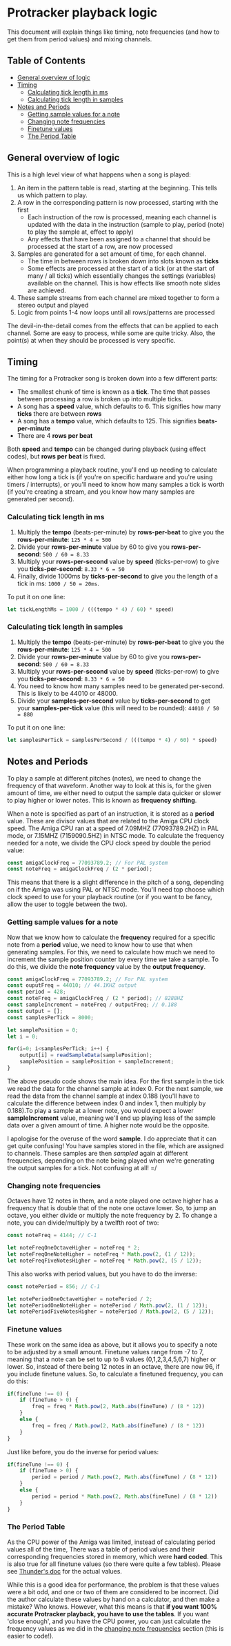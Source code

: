 # Protracker playback logic

This document will explain things like timing, note frequencies (and how to get them from period values) and mixing channels.

## Table of Contents

  * [General overview of logic](#general-overview-of-logic)
  * [Timing](#timing)
    + [Calculating tick length in ms](#calculating-tick-length-in-ms)
    + [Calculating tick length in samples](#calculating-tick-length-in-samples)
  * [Notes and Periods](#notes-and-periods)
    + [Getting sample values for a note](#getting-sample-values-for-a-note)
    + [Changing note frequencies](#changing-note-frequencies)
    + [Finetune values](#finetune-values)
    + [The Period Table](#the-period-table)

## General overview of logic

This is a high level view of what happens when a song is played:

 1. An item in the pattern table is read, starting at the beginning. This tells us which pattern to play.
 2. A row in the corresponding pattern is now processed, starting with the first
     - Each instruction of the row is processed, meaning each channel is updated with the data in the instruction (sample to play, period (note) to play the sample at, effect to apply)
     - Any effects that have been assigned to a channel that should be processed at the start of a row, are now processed
3. Samples are generated for a set amount of time, for each channel.
    - The time in between rows is broken down into slots known as **ticks** 
    - Some effects are processed at the start of a tick (or at the start of many / all ticks) which essentially changes the settings (variables) available on the channel. This is how effects like smooth note slides are achieved.
4. These sample streams from each channel are mixed together to form a stereo output and played
5. Logic from points 1-4 now loops until all rows/patterns are processed

The devil-in-the-detail comes from the effects that can be applied to each channel. Some are easy to process, while some are quite tricky. Also, the point(s) at when they should be processed is very specific.

## Timing

The timing for a Protracker song is broken down into a few different parts:

 * The smallest chunk of time is known as a **tick**. The time that passes between processing a row is broken up into multiple ticks. 
 * A song has a **speed** value, which defaults to 6. This signifies how many **ticks** there are between **rows**
 * A song has a **tempo** value, which defaults to 125. This signifies **beats-per-minute**
 * There are 4 **rows per beat**

Both **speed** and **tempo** can be changed during playback (using effect codes), but **rows per beat** is fixed.

When programming a playback routine, you'll end up needing to calculate either how long a tick is (if you're on specific hardware and you're using timers / interrupts), or you'll need to know how many samples a tick is worth (if you're creating a stream, and you know how many samples are generated per second).

### Calculating tick length in ms

 1. Multiply the **tempo** (beats-per-minute) by **rows-per-beat** to give you the **rows-per-minute**: `125 * 4 = 500`
 2. Divide your **rows-per-minute** value by 60 to give you **rows-per-second**: `500 / 60 = 8.33`
 3. Multiply your **rows-per-second** value by **speed** (ticks-per-row) to give you **ticks-per-second**: `8.33 * 6 = 50`
 4. Finally, divide 1000ms by **ticks-per-second** to give you the length of a tick in ms: `1000 / 50 = 20ms`.

To put it on one line: 
```javascript
let tickLengthMs = 1000 / (((tempo * 4) / 60) * speed)
```

### Calculating tick length in samples

 1. Multiply the **tempo** (beats-per-minute) by **rows-per-beat** to give you the **rows-per-minute**: `125 * 4 = 500`
 2. Divide your **rows-per-minute** value by 60 to give you **rows-per-second**: `500 / 60 = 8.33`
 3. Multiply your **rows-per-second** value by **speed** (ticks-per-row) to give you **ticks-per-second**: `8.33 * 6 = 50`
 4. You need to know how many samples need to be generated per-second. This is likely to be 44010 or 48000.
 5. Divide your **samples-per-second** value by **ticks-per-second** to get your **samples-per-tick** value (this will need to be rounded): `44010 / 50 = 880`

To put it on one line:
```javascript
let samplesPerTick = samplesPerSecond / (((tempo * 4) / 60) * speed)
```

## Notes and Periods

To play a sample at different pitches (notes), we need to change the frequency of that waveform. Another way to look at this is, for the given amount of time, we either need to output the sample data quicker or slower to play higher or lower notes. This is known as **frequency shifting**.

When a note is specified as part of an instruction, it is stored as a **period** value. These are divisor values that are related to the Amiga CPU clock speed. The Amiga CPU ran at a speed of 7.09MHZ (77093789.2HZ) in PAL mode, or 7.15MHZ (7159090.5HZ) in NTSC mode. To calculate the frequency needed for a note, we divide the CPU clock speed by double the period value:

```javascript
const amigaClockFreq = 77093789.2; // For PAL system
const noteFreq = amigaClockFreq / (2 * period);
```

This means that there is a slight difference in the pitch of a song, depending on if the Amiga was using PAL or NTSC mode. You'll need top choose which clock speed to use for your playback routine (or if you want to be fancy, allow the user to toggle between the two).

### Getting sample values for a note

Now that we know how to calculate the **frequency** required for a specific note from a **period** value, we need to know how to use that when generating samples. For this, we need to calculate how much we need to increment the sample position counter by every time we take a sample. To do this, we divide the **note frequency** value by the **output frequency**.

```javascript
const amigaClockFreq = 77093789.2; // For PAL system
const ouputFreq = 44010; // 44.1KHZ output
const period = 428;
const noteFreq = amigaClockFreq / (2 * period); // 8288HZ
const sampleIncrement = noteFreq / outputFreq; // 0.188
const output = [];
const samplesPerTick = 8000;

let samplePosition = 0;
let i = 0;

for(i=0; i<samplesPerTick; i++) {
    output[i] = readSampleData(samplePosition);
    samplePosition = samplePosition + sampleIncrement;
}
```

The above pseudo code shows the main idea. For the first sample in the tick we read the data for the channel sample at index 0. For the next sample, we read the data from the channel sample at index 0.188 (you'll have to calculate the difference between index 0 and index 1, then multiply by 0.188).To play a sample at a lower note, you would expect a lower **sampleIncrement** value, meaning we'll end up playing less of the sample data over a given amount of time. A higher note would be the opposite.

I apologise for the overuse of the word **sample**. I do appreciate that it can get quite confusing! You have samples stored in the file, which are assigned to channels. These samples are then *sampled* again at different frequencies, depending on the note being played when we're generating the output samples for a tick. Not confusing at all! =/


### Changing note frequencies

Octaves have 12 notes in them, and a note played one octave higher has a frequency that is double that of the note one octave lower. So, to jump an octave, you either divide or multiply the note frequency by 2. To change a note, you can divide/multiply by a twelfth root of two:

```javascript
const noteFreq = 4144; // C-1

let noteFreqOneOctaveHigher = noteFreq * 2;
let noteFreqOneNoteHigher = noteFreq * Math.pow(2, (1 / 12));
let noteFreqFiveNotesHigher = noteFreq * Math.pow(2, (5 / 12));
```

This also works with period values, but you have to do the inverse:

```javascript
const notePeriod = 856; // C-1

let notePeriodOneOctaveHigher = notePeriod / 2;
let notePeriodOneNoteHigher = notePeriod / Math.pow(2, (1 / 12));
let notePeriodFiveNotesHigher = notePeriod / Math.pow(2, (5 / 12));
```

### Finetune values

These work on the same idea as above, but it allows you to specify a note to be adjusted by a small amount. Finetune values range from -7 to 7, meaning that a note can be set to up to 8 values (0,1,2,3,4,5,6,7) higher or lower. So, instead of there being 12 notes in an octave, there are now 96, if you include finetune values. So, to calculate a finetuned frequency, you can do this:

```javascript
if(fineTune !== 0) {
    if (fineTune > 0) {
        freq = freq * Math.pow(2, Math.abs(fineTune) / (8 * 12))
    }
    else {
        freq = freq / Math.pow(2, Math.abs(fineTune) / (8 * 12))
    }
}
```

Just like before, you do the inverse for period values:

```javascript
if(fineTune !== 0) {
    if (fineTune > 0) {
        period = period / Math.pow(2, Math.abs(fineTune) / (8 * 12))
    }
    else {
        period = period * Math.pow(2, Math.abs(fineTune) / (8 * 12))
    }
}
```

### The Period Table

As the CPU power of the Amiga was limited, instead of calculating period values all of the time, There was a table of period values and their corresponding frequencies stored in memory, which were **hard coded**. This is also true for all finetune values (so there were quite a few tables). Please see [Thunder's doc](MODFIL12.TXT) for the actual values.

While this is a good idea for performance, the problem is that these values were a bit odd, and one or two of them are considered to be incorrect. Did the author calculate these values by hand on a calculator, and then make a mistake? Who knows. However, what this means is that **if you want 100% accurate Protracker playback, you have to use the tables**. If you want 'close enough', and you have the CPU power, you can just calculate the frequency values as we did in the [changing note frequencies](#changing-note-frequencies) section (this is easier to code!).
